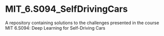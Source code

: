 # MIT_6.S094_SelfDrivingCars
A repository containing solutions to the challenges presented in the course MIT 6.S094: Deep Learning for Self-Driving Cars
